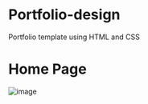 # Portfolio-design
Portfolio template using HTML and CSS



# Home Page

![image](https://user-images.githubusercontent.com/50911878/108714643-d0b75f80-753f-11eb-8572-b54aafe3e38d.png)

